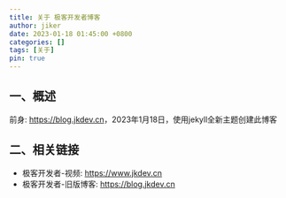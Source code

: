```yaml
---
title: 关于 极客开发者博客
author: jiker
date: 2023-01-18 01:45:00 +0800
categories: []
tags: [关于]
pin: true
---
```


## 一、概述

前身: <https://blog.jkdev.cn>，2023年1月18日，使用jekyll全新主题创建此博客

## 二、相关链接

- 极客开发者-视频: <https://www.jkdev.cn>
- 极客开发者-旧版博客: <https://blog.jkdev.cn>
